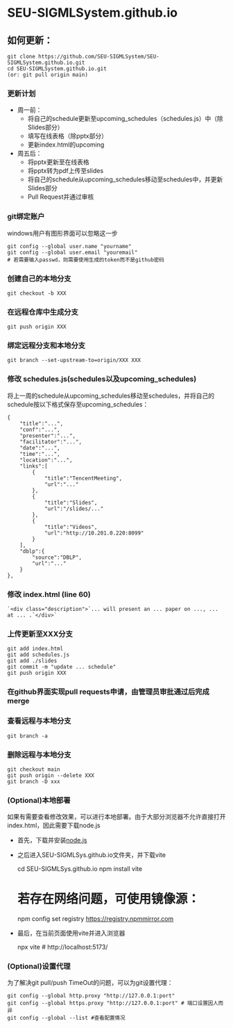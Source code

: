 # SEU-SIGMLSystem.github.io

## 如何更新：

    git clone https://github.com/SEU-SIGMLSystem/SEU-SIGMLSystem.github.io.git
    cd SEU-SIGMLSystem.github.io.git
    (or: git pull origin main)

### 更新计划

- 周一前：
  - 将自己的schedule更新至upcoming_schedules（schedules.js）中（除Slides部分）
  - 填写在线表格（除pptx部分）
  - 更新index.html的upcoming
- 周五后：
  - 将pptx更新至在线表格
  - 将pptx转为pdf上传至slides
  - 将自己的schedule从upcoming_schedules移动至schedules中，并更新Slides部分
  - Pull Request并通过审核

### git绑定账户

windows用户有图形界面可以忽略这一步

    git config --global user.name "yourname"
    git config --global user.email "youremail"
    # 若需要输入passwd，则需要使用生成的token而不是github密码

### 创建自己的本地分支

    git checkout -b XXX

### 在远程仓库中生成分支

    git push origin XXX

### 绑定远程分支和本地分支

    git branch --set-upstream-to=origin/XXX XXX

### 修改 schedules.js(schedules以及upcoming_schedules)

将上一周的schedule从upcoming_schedules移动至schedules，并将自己的schedule按以下格式保存至upcoming_schedules：

    {
        "title":"...",
        "conf":"...",
        "presenter":"...",
        "facilitator":"...",
        "date":"...",
        "time":"...",
        "location":"...",
        "links":[
            {
                "title":"TencentMeeting",
                "url":"..."
            },
            {
                "title":"Slides",
                "url":"/slides/..."
            },
            {
                "title":"Videos",
                "url":"http://10.201.0.220:8099"
            }
        ],
        "dblp":{
            "source":"DBLP",
            "url":"..."
        }
    },

### 修改 index.html (line 60)

    `<div class="description">`... will present an ... paper on ..., ... at ... .`</div>`

### 上传更新至XXX分支

    git add index.html
    git add schedules.js
    git add ./slides
    git commit -m "update ... schedule"
    git push origin XXX

### 在github界面实现pull requests申请，由管理员审批通过后完成merge

### 查看远程与本地分支

    git branch -a

### 删除远程与本地分支

    git checkout main
    git push origin --delete XXX
    git branch -D xxx

### (Optional)本地部署

如果有需要查看修改效果，可以进行本地部署。由于大部分浏览器不允许直接打开index.html，因此需要下载node.js

- 首先，下载并安装[node.js](https://nodejs.org/zh-cn)
- 之后进入SEU-SIGMLSys.github.io文件夹，并下载vite

  cd SEU-SIGMLSys.github.io
  npm install vite
  # 若存在网络问题，可使用镜像源：
  npm config set registry https://registry.npmmirror.com
- 最后，在当前页面使用vite并进入浏览器

  npx vite # http://localhost:5173/

### (Optional)设置代理

为了解决git pull/push TimeOut的问题，可以为git设置代理：

    git config --global http.proxy "http://127.0.0.1:port"
    git config --global https.proxy "http://127.0.0.1:port" # 端口设置因人而异
    git config --global --list #查看配置情况
